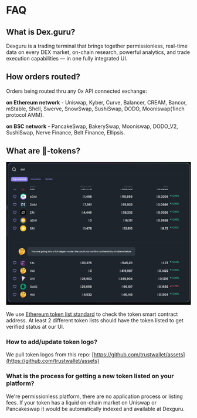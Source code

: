 # FAQ

## What is Dex.guru?

Dexguru is a trading terminal that brings together permissionless, real-time data on every DEX market, on-chain research, powerful analytics, and trade execution capabilities — in one fully integrated UI.

## How orders routed?

Orders being routed thru any 0x API connected exchange: 

**on Ethereum network** - Uniswap, Kyber, Curve, Balancer, CREAM, Bancor, mStable, Shell, Swerve, SnowSwap, SushiSwap, DODO, Mooniswap\(1inch protocol AMM\).

**on BSC network** - PancakeSwap, BakerySwap, Mooniswap, DODO\_V2, SushiSwap, Nerve Finance, Belt Finance, Ellipsis.  

## What are 🤔-tokens?

![](.gitbook/assets/0_00__undefined___dexguru.png)

We use [Ethereum token list standard](https://tokenlists.org/) to check the token smart contract address. At least 2 different token lists should have the token listed to get verified status at our UI.



### How to add/update token logo? 

We pull token logos from this repo: [https://github.com/trustwallet/assets](https://github.com/trustwallet/assets)  

### What is the process for getting a new token listed on your platform?

We're permissionless platform, there are no application process or listing fees. If your token has a liquid on-chain market on Uniswap or Pancakeswap it would be automatically indexed and available at Dexguru.



 







